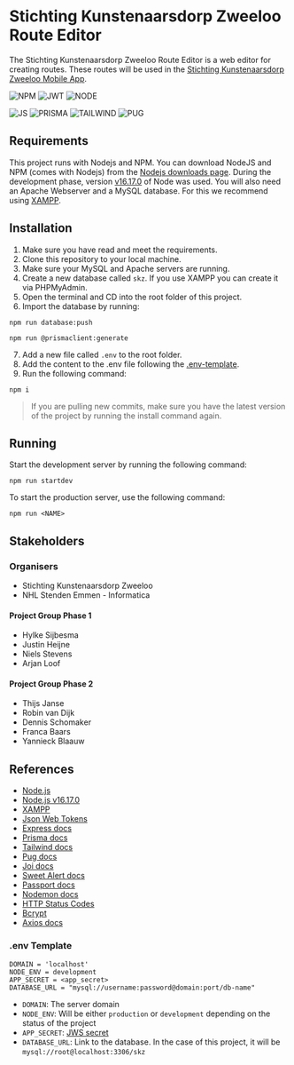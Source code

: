 # Stichting Kunstenaarsdorp Zweeloo Route Editor

The Stichting Kunstenaarsdorp Zweeloo Route Editor is a web editor for creating routes. These routes will be used in the [Stichting Kunstenaarsdorp Zweeloo Mobile App](https://github.com/BroederToon/Project5.2-Zweeloo).

![NPM](https://img.shields.io/badge/NPM-%23000000.svg?style=&logo=npm&logoColor=white) ![JWT](https://img.shields.io/badge/JWT-black?style=&logo=JSON%20web%20tokens) ![NODE](https://img.shields.io/badge/node.js-6DA55F?style=&logo=node.js&logoColor=white)

![JS](https://img.shields.io/badge/javascript-%23323330.svg?style=&logo=javascript&logoColor=%23F7DF1E) ![PRISMA](https://img.shields.io/badge/Prisma-3982CE?style=&logo=Prisma&logoColor=white) ![TAILWIND](https://img.shields.io/badge/tailwindcss-%2338B2AC.svg?style=&logo=tailwind-css&logoColor=white) ![PUG](https://img.shields.io/badge/Pug-FFF?style=&logo=pug&logoColor=A86454)

## Requirements

This project runs with Nodejs and NPM.
You can download NodeJS and NPM (comes with Nodejs) from the [Nodejs downloads page](https://nodejs.org/en/download/). During the development phase, version [v16.17.0](https://nodejs.org/download/release/v16.17.0/) of Node was used.
You will also need an Apache Webserver and a MySQL database. For this we recommend using [XAMPP](https://www.apachefriends.org/).

## Installation

1. Make sure you have read and meet the requirements.
2. Clone this repository to your local machine.
3. Make sure your MySQL and Apache servers are running.
4. Create a new database called `skz`. If you use XAMPP you can create it via PHPMyAdmin.
5. Open the terminal and CD into the root folder of this project.
6. Import the database by running:

```shell
npm run database:push

npm run @prismaclient:generate
```

7. Add a new file called `.env` to the root folder.
8. Add the content to the .env file following the [.env-template](#env-template).
9. Run the following command:

```shell
npm i
```

> If you are pulling new commits, make sure you have the latest version of the project by running the install command again.

## Running

Start the development server by running the following command:

```shell
npm run startdev
```

To start the production server, use the following command:

```shell
npm run <NAME>
```

## Stakeholders

### Organisers

- Stichting Kunstenaarsdorp Zweeloo
- NHL Stenden Emmen - Informatica

#### Project Group Phase 1

- Hylke Sijbesma
- Justin Heijne
- Niels Stevens
- Arjan Loof

#### Project Group Phase 2

- Thijs Janse
- Robin van Dijk
- Dennis Schomaker
- Franca Baars
- Yannieck Blaauw

## References

- [Node.js](https://nodejs.org/en/)
- [Node.js v16.17.0](https://nodejs.org/download/release/v16.17.0/)
- [XAMPP](https://www.apachefriends.org/)
- [Json Web Tokens](https://jwt.io/)
- [Express docs](http://expressjs.com/en/api.html)
- [Prisma docs](https://www.prisma.io/)
- [Tailwind docs](https://tailwindcss.com/)
- [Pug docs](https://pugjs.org/)
- [Joi docs](https://joi.dev/api/?v=17.7.0)
- [Sweet Alert docs](https://sweetalert.js.org/)
- [Passport docs](http://www.passportjs.org/)
- [Nodemon docs](https://nodemon.io/)
- [HTTP Status Codes](https://www.npmjs.com/package/http-status-codes)
- [Bcrypt](https://github.com/kelektiv/node.bcrypt.js#readme)
- [Axios docs](https://axios-http.com/docs/intro)

### .env Template

```shell
DOMAIN = 'localhost'
NODE_ENV = development
APP_SECRET = <app_secret>
DATABASE_URL = "mysql://username:password@domain:port/db-name"
```

- `DOMAIN`: The server domain
- `NODE_ENV`: Will be either `production` or `development` depending on the status of the project
- `APP_SECRET`: [JWS secret](https://jwt.io/)
- `DATABASE_URL`: Link to the database. In the case of this project, it will be `mysql://root@localhost:3306/skz`

